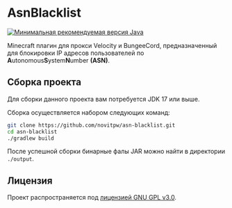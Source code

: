 # AsnBlacklist

[![Минимальная рекомендуемая версия Java](https://img.shields.io/badge/Java-17%2B-blue?logo=openjdk)](https://openjdk.org/projects/jdk/17/)

Minecraft плагин для прокси Velocity и BungeeCord, предназначенный для блокировки IP адресов пользователей по **A**utonomous**S**ystem**N**umber **(ASN)**.

## Сборка проекта
Для сборки данного проекта вам потребуется JDK 17 или выше.

Сборка осуществляется набором следующих команд:
```bash
git clone https://github.com/novitpw/asn-blacklist.git 
cd asn-blacklist
./gradlew build
```
После успешной сборки бинарные фалы JAR можно найти в директории `./output`.

## Лицензия

Проект распространяется под [лицензией GNU GPL v3.0](./LICENSE).
